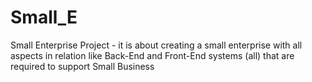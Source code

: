 # Small_E
Small Enterprise Project - it is about creating a small enterprise with all aspects in relation like Back-End and Front-End systems (all) that are required to support Small Business
